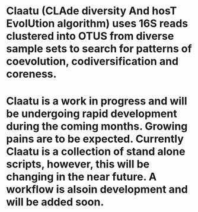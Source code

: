 # Claatu (CLAde diversity And hosT EvolUtion algorithm) uses 16S reads clustered into OTUS from diverse sample sets to search for patterns of coevolution, codiversification and coreness.

# Claatu is a work in progress and will be undergoing rapid development during the coming months. Growing pains are to be expected. Currently Claatu is a collection of stand alone scripts, however, this will be changing in the near future. A workflow is alsoin development and will be added soon. 
